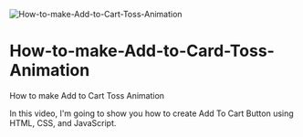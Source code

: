 ![How-to-make-Add-to-Cart-Toss-Animation](https://user-images.githubusercontent.com/82109268/144759774-11f29310-9498-467c-ac44-313b327646e7.jpg)
# How-to-make-Add-to-Card-Toss-Animation
How to make Add to Cart Toss Animation

In this video, I'm going to show you how to create Add To Cart Button using HTML, CSS, and JavaScript.
